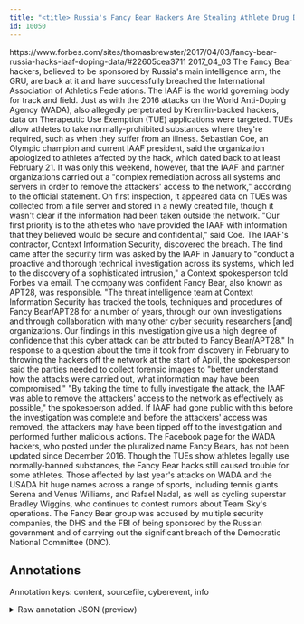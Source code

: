 ```yaml
---
title: "<title> Russia's Fancy Bear Hackers Are Stealing Athlete Drug Data Again   </title>"
id: 10050
---
```


<title> Russia's Fancy Bear Hackers Are Stealing Athlete Drug Data Again   </title>
<source> https://www.forbes.com/sites/thomasbrewster/2017/04/03/fancy-bear-russia-hacks-iaaf-doping-data/#22605cea3711 </source>
<date> 2017_04_03 </date>
<text>
The Fancy Bear hackers, believed to be sponsored by Russia's main intelligence arm, the GRU, are back at it and have successfully breached the International Association of Athletics Federations. The IAAF is the world governing body for track and field.
Just as with the 2016 attacks on the World Anti-Doping Agency (WADA), also allegedly perpetrated by Kremlin-backed hackers, data on Therapeutic Use Exemption (TUE) applications were targeted. TUEs allow athletes to take normally-prohibited substances where they're required, such as when they suffer from an illness.
Sebastian Coe, an Olympic champion and current IAAF president, said the organization apologized to athletes affected by the hack, which dated back to at least February 21. It was only this weekend, however, that the IAAF and partner organizations carried out a "complex remediation across all systems and servers in order to remove the attackers' access to the network," according to the official statement.
On first inspection, it appeared data on TUEs was collected from a file server and stored in a newly created file, though it wasn't clear if the information had been taken outside the network. "Our first priority is to the athletes who have provided the IAAF with information that they believed would be secure and confidential," said Coe.
The IAAF's contractor, Context Information Security, discovered the breach. The find came after the security firm was asked by the IAAF in January to "conduct a proactive and thorough technical investigation across its systems, which led to the discovery of a sophisticated intrusion," a Context spokesperson told Forbes via email. The company was confident Fancy Bear, also known as APT28, was responsible.
"The threat intelligence team at Context Information Security has tracked the tools, techniques and procedures of Fancy Bear/APT28 for a number of years, through our own investigations and through collaboration with many other cyber security researchers [and] organizations. Our findings in this investigation give us a high degree of confidence that this cyber attack can be attributed to Fancy Bear/APT28."
In response to a question about the time it took from discovery in February to throwing the hackers off the network at the start of April, the spokesperson said the parties needed to collect forensic images to "better understand how the attacks were carried out, what information may have been compromised." "By taking the time to fully investigate the attack, the IAAF was able to remove the attackers' access to the network as effectively as possible," the spokesperson added.
If IAAF had gone public with this before the investigation was complete and before the attackers' access was removed, the attackers may have been tipped off to the investigation and performed further malicious actions.
The Facebook page for the WADA hackers, who posted under the pluralized name Fancy Bears, has not been updated since December 2016.
Though the TUEs show athletes legally use normally-banned substances, the Fancy Bear hacks still caused trouble for some athletes. Those affected by last year's attacks on WADA and the USADA hit huge names across a range of sports, including tennis giants Serena and Venus Williams, and Rafael Nadal, as well as cycling superstar Bradley Wiggins, who continues to contest rumors about Team Sky's operations.
The Fancy Bear group was accused by multiple security companies, the DHS and the FBI of being sponsored by the Russian government and of carrying out the significant breach of the Democratic National Committee (DNC).
</text>



## Annotations

Annotation keys: content, sourcefile, cyberevent, info

<details>
<summary>Raw annotation JSON (preview)</summary>

```json
{
  "content": "The Fancy Bear hackers, believed to be sponsored by Russia's main intelligence arm, the GRU, are back at it and have successfully breached the International Association of Athletics Federations. The IAAF is the world governing body for track and field. Just as with the 2016 attacks on the World Anti-Doping Agency (WADA), also allegedly perpetrated by Kremlin-backed hackers, data on Therapeutic Use Exemption (TUE) applications were targeted. TUEs allow athletes to take normally-prohibited substances where they're required, such as when they suffer from an illness. Sebastian Coe, an Olympic champion and current IAAF president, said the organization apologized to athletes affected by the hack, which dated back to at least February 21. It was only this weekend, however, that the IAAF and partner organizations carried out a \"complex remediation across all systems and servers in order to remove the attackers' access to the network,\" according to the official statement. On first inspection, it appeared data on TUEs was collected from a file server and stored in a newly created file, though it wasn't clear if the information had been taken outside the network. \"Our first priority is to the athletes who have provided the IAAF with information that they believed would be secure and confidential,\" said Coe. The IAAF's contractor, Context Information Security, discovered the breach. The find came after the security firm was asked by the IAAF in January to \"conduct a proactive and thorough technical investigation across its systems, which led to the discovery of a sophisticated intrusion,\" a Context spokesperson told Forbes via email. The company was confident Fancy Bear, also known as APT28, was responsible. \"The threat intelligence team at Context Information Security has tracked the tools, techniques and procedures of Fancy Bear/APT28 for a number of years, through our own investigations and through collaboration with many other cyber security researchers [and] organizations. Our findings in this investigation give us a high degree of confidence that this cyber attack can be attributed to Fancy Bear/APT28.\" In response to a question about the time it took from discovery in February to throwing the hackers off the network at the start of April, the spokesperson said the parties needed to collect forensic images to \"better understand how the attacks were carried out, what information may have been compromised.\" \"By taking the time to fully investigate the attack, the IAAF was able to remove the attackers' access to the network as effectively as possible,\" the spokesperson added. If IAAF had gone public with this before the investigation was complete and before the attackers' access was removed, the attackers may have been tipped off to the investigation and performed further malicious actions. The Facebook page for the WADA hackers, who posted under the pluralized name Fancy Bears, has not been updated since December 2016. Though the TUEs show athletes legally use normally-banned substances, the Fancy Bear hacks still caused trouble for some athletes. Those affected by last year's attacks on WADA and the USADA hit huge names across a range of sports, including tennis giants Serena and Venus Williams, and Rafael Nadal, as well as cycling superstar Bradley Wiggins, who continues to contest rumors about Team Sky's operations. The Fancy Bear group was accused by multiple security companies, the DHS and the FBI of being sponsored by the Russian government and of carrying out the significant breach of the Democratic National Committee (DNC).",
  "sourcefile": "10050.txt",
  "cyberevent": {
    "hopper": [
      {
        "index": 0,
        "relation": "Same",
        "events": [
          {
            "index": "E3",
            "type": "Attack",
            "realis": "Actual",
            "nugget": {
              "startOffset": 1024,
              "index": "T7",
              "endOffset": 1037,
              "text
```
</details>
